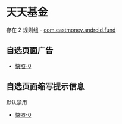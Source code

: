 # 天天基金

存在 2 规则组 - [com.eastmoney.android.fund](/src/apps/com.eastmoney.android.fund.ts)

## 自选页面广告

- [快照-0](https://gkd-kit.gitee.io/import/12642387)

## 自选页面缩写提示信息

默认禁用

- [快照-0](https://gkd-kit.gitee.io/import/12642387)
